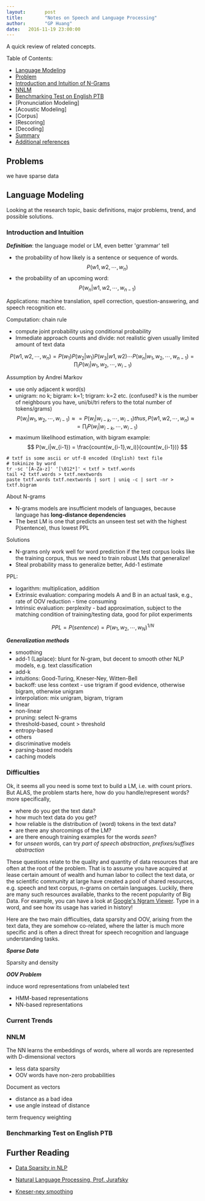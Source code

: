 ```yaml
---
layout:       post
title:        "Notes on Speech and Language Processing"
author:       "GP Huang"
date:   2016-11-19 23:00:00
---
```


A quick review of related concepts.

Table of Contents:

- [Language Modeling](#lm)
 - [Problem](#prob)
 - [Introduction and Intuition of N-Grams](#intro)
 - [NNLM](#nnlm)
 - [Benchmarking Test on English PTB](#bench)
- [Pronunciation Modeling]
- [Acoustic Modeling]
- [Corpus]
- [Rescoring]
- [Decoding]
- [Summary](#summary)
- [Additional references](#add)

<a name='prob'></a>

## Problems

we have sparse data

<a name='lm'></a>

## Language Modeling

Looking at the research topic, basic definitions, major problems, trend, and possible solutions.

<a name='intro'></a>

### Introduction and Intuition

**_Definition_**: the language model or LM, even better 'grammar' tell
- the probability of how likely is a sentence or sequence of words. $$P(w1,w2,\cdots,w_{n})$$
- the probability of an upcoming word: $$P(w_n|w1,w2,\cdots,w_{n-1})$$

Applications: machine translation, spell correction, question-answering, and speech recognition etc.

Computation: chain rule
- compute joint probability using conditional probability
- Immediate approach counts and divide: not realistic given usually limited amount of text data

$$
P(w1,w2,\cdots,w_{n})
= P(w_1)P(w_2|w_1)P(w_3|w1,w2) \cdots P(w_n|w_1,w_2,\cdots,w_{n-1})
= \prod_iP(w_i|w_1,w_2,\cdots,w_{i-1})
$$

Assumption by Andrei Markov
- use only adjacent k word(s)
- unigram: no k; bigram: k=1; trigram: k=2 etc. (confused? k is the number of neighbours you have, uni/bi/tri refers to the total number of tokens/grams)
$$
P(w_i|w_1,w_2,\cdots,w_{i-1}) \approx  = P(w_i|w_{i-k},\cdots,w_{i-1})
thus,
P(w1,w2,\cdots,w_{n}) \approx  = \prod_iP(w_i|w_{i-k},\cdots,w_{i-1})
$$
- maximum likelihood estimation, with bigram example:
$$
P(w_i|w_{i-1}) = \frac{count(w_{i-1},w_i)}{count(w_{i-1})}
$$

```unix
# txtf is some ascii or utf-8 encoded (English) text file
# tokinize by word
tr -sc '[A-Za-z]' '[\012*]' < txtf > txtf.words
tail +2 txtf.words > txtf.nextwords
paste txtf.words txtf.nextwords | sort | uniq -c | sort -nr > txtf.bigram

```

About N-grams
- N-grams models are insufficient models of languages, because language has **long-distance dependencies**
- The best LM is one that predicts an unseen test set with the highest P(sentence), thus lowest PPL

Solutions
- N-grams only work well for word prediction if the test corpus looks like the training corpus, thus we need to train robust LMs that generalize!
- Steal probability mass to generalize better, Add-1 estimate


PPL:
- logarithm: multiplication, addition
- Extrinsic evaluation: comparing models A and B in an actual task, e.g., rate of OOV reduction - time consuming
- Intrinsic evaluation: perplexity - bad approximation, subject to the matching condition of training/testing data, good for pilot experiments

$$
PPL = P(sentence) = P(w_1,w_2,\cdots,w_N)^{1/N}
$$

**_Generalization methods_**
- smoothing
 - add-1 (Laplace): blunt for N-gram, but decent to smooth other NLP models, e.g. text classification
 - add-k
 - intuitions: Good-Turing, Kneser-Ney, Witten-Bell
- backoff: use less context - use trigram if good evidence, otherwise bigram, otherwise unigram
- interpolation: mix unigram, bigram, trigram
 - linear
 - non-linear
- pruning: select N-grams
 - threshold-based, count > threshold
 - entropy-based
- others
 - discriminative models
 - parsing-based models
 - caching models

### Difficulties
Ok, it seems all you need is some text to build a LM, i.e. with count priors. But ALAS, the problem starts here, how do you handle/represent words? more specifically,

- where do you get the text data?
- how much text data do you get?
- how reliable is the distribution of (word) tokens in the text data?
- are there any shorcomings of the LM?
- are there enough training examples for the words _seen_?
- for _unseen_ words, can try _part of speech abstraction_, _prefixes/suffixes abstraction_

These questions relate to the quality and quantity of data resources that are often at the root of the problem.
That is to assume you have acquired at lease certain amount of wealth and human labor to collect the text data, or the scientific community at large have created a pool of shared resources, e.g. speech and text corpus, n-grams on certain languages.
Luckily, there are many such resources available, thanks to the recent popularity of Big Data.
For example, you can have a look at [Google's Ngram Viewer](https://books.google.com/ngrams). Type in a word, and see how its usage has varied in history!

Here are the two main difficulties, data sparsity and OOV, arising from the text data, they are somehow co-related, where the latter is much more specific and is often a direct threat for speech recognition and language understanding tasks.

**_Sparse Data_**

Sparsity and density


**_OOV Problem_**

induce word representations from unlabeled text

- HMM-based representations
- NN-based representations


### Current Trends

<a name='nnlm'></a>

### NNLM

The NN learns the embeddings of words, where all words are represented with D-dimensional vectors

- less data sparsity
- OOV words have non-zero probabilities

Document as vectors

- distance as a bad idea
- use angle instead of distance

term frequency weighting

<a name='bench'></a>

### Benchmarking Test on English PTB



## Further Reading

  * [Data Sparsity in NLP](http://cogcomp.cs.illinois.edu/files/presentations/BGU_WordRepresentations_2009.pdf)

  * [Natural Language Processing, Prof. Jurafsky](https://class.coursera.org/nlp/lecture)

  * [Kneser-ney smoothing](http://www.foldl.me/2014/kneser-ney-smoothing/)
